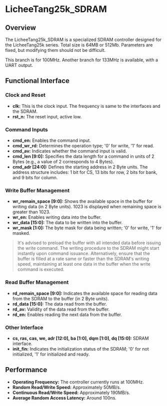 # LicheeTang25k_SDRAM

## Overview
The LicheeTang25k_SDRAM is a specialized SDRAM controller designed for the LicheeTang25k series. Total size is 64MB or 512Mb. Parameters are fixed, but modifying them should not be difficult.

This branch is for 100MHz. Another branch for 133MHz is available, with a UART output.

## Functional Interface

### Clock and Reset
- **clk:** This is the clock input. The frequency is same to the interfaces and the SDRAM.
- **rst_n:** The reset input, active low.

### Command Inputs
- **cmd_en:** Enables the command input.
- **cmd_wr_rd:** Determines the operation type; '0' for write, '1' for read.
- **cmd_av:** Indicates whether the command input is valid.
- **cmd_len [9:0]:** Specifies the data length for a command in units of 2 Bytes (e.g., a value of 2 corresponds to 4 Bytes).
- **cmd_adr [24:0]:** Defines the starting address in 2 Byte units. The address structure includes: 1 bit for CS, 13 bits for row, 2 bits for bank, and 9 bits for column.

### Write Buffer Management
- **wr_remain_space [9:0]:** Shows the available space in the buffer for writing data (in 2 Byte units). 1023 is displayed when remaining space is greater than 1023.
- **wr_en:** Enables writing data into the buffer.
- **wr_data [15:0]:** The data to be written into the buffer.
- **wr_mask [1:0]:** The byte mask for data being written; '0' for write, '1' for masked.
> It's advised to preload the buffer with all intended data before issuing the write command. The writing procedure to the SDRAM might start instantly upon command issuance. Alternatively, ensure that the buffer is filled at a rate same or faster than the SDRAM's writing speed, maintaining at least one data in the buffer when the write command is executed.

### Read Buffer Management
- **rd_remain_space [9:0]:** Indicates the available space for reading data from the SDRAM to the buffer (in 2 Byte units).
- **rd_data [15:0]:** The data read from the buffer.
- **rd_av:** Validity of the data read from the buffer.
- **rd_en:** Enables reading the next data from the buffer.

### Other Interface
- **cs, ras, cas, we, adr [12:0], ba [1:0], dqm [1:0], dq [15:0]:** SDRAM interface.
- **init_fin:** Indicates the initialization status of the SDRAM; '0' for not initialized, '1' for initialized and ready.

## Performance
- **Operating Frequency:** The controller currently runs at 100MHz.
- **Random Read/Write Speed:** Approximately 50MB/s.
- **Continuous Read/Write Speed:** Approximately 190MB/s.
- **Average Random Access Latency:** Around 100ns.
